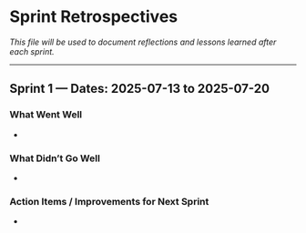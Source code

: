 # Sprint Retrospectives

_This file will be used to document reflections and lessons learned after each sprint._

---

## Sprint 1 — Dates: 2025-07-13 to 2025-07-20

### What Went Well

-

### What Didn’t Go Well

-

### Action Items / Improvements for Next Sprint

-
